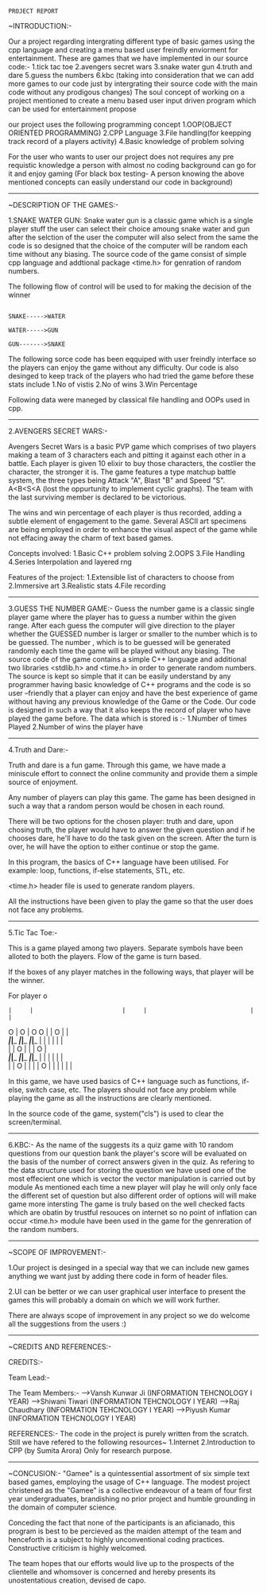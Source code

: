                                                                              PROJECT REPORT 



~INTRODUCTION:-

 Our a project regarding intergrating different type of basic games using the cpp language and creating a menu based user freindly enviorment for entertainment.
 These are games that we have implemented in our source code:-
  1.tick tac toe
  2.avengers secret wars 
  3.snake water gun
  4.truth and dare 
  5.guess the numbers
  6.kbc
 (taking into consideration that we can add more games to our code just by intergrating their source code with the main code without any prodigous changes)
 The soul concept of working on a project mentioned to create a menu based user input driven program which can be used for entertainment propose 

 our project uses the following programming concept
 1.OOP(OBJECT ORIENTED PROGRAMMING)
 2.CPP Language
 3.File handling(for keepping track record of a players activity)
 4.Basic knowledge of problem solving

 For the user who wants to user our project does not requires any pre requistic knowledge a person with almost no coding background can go for it and enjoy gaming
 (For black box testing- A person knowing the above mentioned concepts can easily understand our code in background)

______________________________________________________________________________________________________________________________________________________________________________________


~DESCRIPTION OF THE GAMES:-

1.SNAKE WATER GUN:
 Snake water gun is a classic game which is a single player stuff the user can select their choice amoung snake water and gun after the selction of the user the computer will also select from the same
 the code is so designed that the choice of the computer will be random each time without any biasing.
 The source code of the game consist of simple cpp language and addtional package <time.h> for genration of random numbers.

 The following flow of control will be used to for making the decision of the winner

                                                                        SNAKE----->WATER
																		WATER----->GUN
																		GUN------->SNAKE
																		
 The following sorce code has been eqquiped with user freindly interface so the players can enjoy the game without any difficulty.
 Our code is also desinged to keep track of the players who had tried the game before these stats include
 1.No of vistis
 2.No of wins
 3.Win Percentage

 Following data were maneged by classical file handling and OOPs used in cpp.
 
 --------------------------------------------------------------------------------------------------------------------------------------------------------------------------------------

2.AVENGERS SECRET WARS:-

 Avengers Secret Wars is a basic PVP game which comprises of two players making a team of 3 characters each and pitting it against each other
 in a battle. Each player is given 10 elixir to buy those characters, the costlier the character, the stronger it is.
 The game features a type matchup battle system, the three types being Attack "A", Blast "B" and Speed "S". A<B<S<A (lost the oppurtunity to
 implement cyclic graphs). The team with the last surviving member is declared to be victorious.

 The wins and win percentage of each player is thus recorded, adding a subtle element of engagement to the game. Several ASCII art specimens
 are being employed in order to enhance the visual aspect of the game while not effacing away the charm of text based games.

 Concepts involved:
 1.Basic C++ problem solving
 2.OOPS
 3.File Handling
 4.Series Interpolation and layered rng

 Features of the project:
 1.Extensible list of characters to choose from
 2.Immersive art
 3.Realistic stats
 4.File recording

---------------------------------------------------------------------------------------------------------------------------------------------------------------------------------------

3.GUESS THE NUMBER GAME:-
 Guess the number game is a classic single player game where the player has to guess a number within the given range. After each guess the computer will give direction to the player whether the GUESSED number is larger or smaller to the number which is to be guessed. The number , which is to be guessed will be generated randomly each time the game will be played without any biasing.
 The source code of the game contains a simple C++ language and additional two libraries <stdlib.h> and <time.h> in order to generate random numbers. 
 The source is kept so simple that it can be easily understand by any programmer having basic knowledge of C++ programs and the code is so user –friendly that a player can enjoy and have the best experience of game without having any previous knowledge of the Game or the Code. Our code is designed in such a way that it also keeps the record of player who have played the game before. The data which is stored is :-
 1.Number of times Played
 2.Number of wins the player have

----------------------------------------------------------------------------------------------------------------------------------------------------------------------------------------

4.Truth and Dare:-

 Truth and dare is a fun game. Through this game, we have made a miniscule effort to connect the online community and provide them
 a simple source of enjoyment.

 Any number of players can play this game. The game has been designed in such a way that a random person would be chosen in each 
 round.

 There will be two options for the chosen player: truth and dare, upon chosing truth, the player would have to answer the given
 question and if he chooses dare, he'll have to do the task given on the screen.
 After the turn is over, he will have the option to either continue or stop the game.

 In this program, the basics of C++ language have been utilised. For example: loop, functions, if-else statements, STL, etc.

 <time.h> header file is used to generate random players.

 All the instructions have been given to play the game so that the user does not face any problems.

----------------------------------------------------------------------------------------------------------------------------------------------------------------------------------------

5.Tic Tac Toe:-

 This is a game played among two players. Separate symbols have been alloted to both the players. Flow of the game is
 turn based. 

 If the boxes of any player matches in the following ways, that player will be the winner.

 For player o


    |     |                         |     |                             |     |    
  O |  O  | O                     O |     |                           O |     |   
 ___|_____|___                   ___|_____|___                       ___|_____|___
    |     |                         |     |                             |     |   
    |     |                       O |     |                             |  O  |    
 ___|_____|___                   ___|_____|___                       ___|_____|___
    |     |                         |     |                             |     |   
    |     |                       O |     |                             |     | O
    |     |                         |     |                             |     |   


 In this game, we have used basics of C++ language such as functions, if-else, switch case, etc.
 The players should not face any problem while playing the game as all the instructions are clearly mentioned.

 In the source code of the game, system("cls") is used to clear the screen/terminal.

--------------------------------------------------------------------------------------------------------------------------------------------------------------------------------------

6.KBC:-
 As the name of the suggests its a quiz game with 10 random questions from our question bank the player's score will be evaluated on the basis of the number of correct answers given in the quiz.
 As refering to the data structure used for storing the question we have used one of the most effecient one which is vector the vector manipulation is carried out by <vector> module
 As mentioned each time a new player will play he will only only face the different set of question but also different order of options will will make game more intersting
 The game is truly based on the well checked facts which are obatin by trustful resouces on internet so no point of inflation can occur
 <time.h> module have been used in the game for the genreration of the random numbers.


_______________________________________________________________________________________________________________________________________________________________________________________


~SCOPE OF IMPROVEMENT:-

 1.Our project is desinged in a special way that we can include new games anything we want just by adding there code in form of header files.

 2.UI can be better or we can user graphical user interface to present the games this will probably a domain on which we will work further.

 There are always scope of improvement in any project so we do welcome all the suggestions from the users :)


______________________________________________________________________________________________________________________________________________________________________________________


~CREDITS AND REFERENCES:-

CREDITS:-

Team Lead:-



The Team Members:-
 -->Vansh Kunwar Ji (INFORMATION TEHCNOLOGY I YEAR)
 -->Shiwani Tiwari (INFORMATION TEHCNOLOGY I YEAR)
 -->Raj Chaudhary (INFORMATION TEHCNOLOGY I YEAR)
 -->Piyush Kumar (INFORMATION TEHCNOLOGY I YEAR)

REFERENCES:-
 The code in the project is purely written from the scratch.
 Still we have refered to the following resources~
 1.Internet
 2.Introduction to CPP (by Sumita Arora)
 Only for research purpose.
 
 
_______________________________________________________________________________________________________________________________________________________________________


~CONCUSION:-
 "Gamee" is a quintessential assortment of six simple text based games, employing the usage of C++ language.
 The modest project christened as the "Gamee" is a collective endeavour of a team of four first year undergraduates,
 brandishing no prior project and humble grounding in the domain of computer science.

 Conceding the fact that none of the participants is an aficianado, this program is best to be percieved as the maiden 
 attempt of the team and henceforth is a subject to highly unconventional coding practices. Constructive criticism is 
 highly welcomed.

 The team hopes that our efforts would live up to the prospects of the clientelle and whomsover is concerned and hereby
 presents its unostentatious creation, devised de capo.
